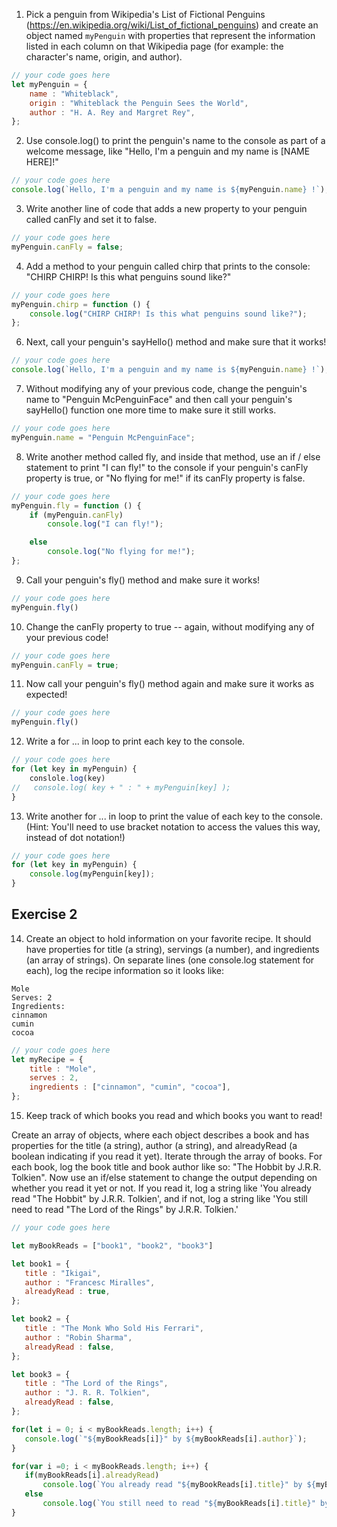 1. Pick a penguin from Wikipedia's List of Fictional Penguins (https://en.wikipedia.org/wiki/List_of_fictional_penguins) and create an object named `myPenguin` with properties that represent the information listed in each column on that Wikipedia page (for example: the character's name, origin, and author).

```js
// your code goes here
let myPenguin = {
    name : "Whiteblack",
    origin : "Whiteblack the Penguin Sees the World",
    author : "H. A. Rey and Margret Rey",
};


```
2. Use console.log() to print the penguin's name to the console as part of a welcome message, like "Hello, I'm a penguin and my name is [NAME HERE]!"

```js
// your code goes here
console.log(`Hello, I'm a penguin and my name is ${myPenguin.name} !`);

```
3. Write another line of code that adds a new property to your penguin called canFly and set it to false.

```js
// your code goes here
myPenguin.canFly = false;

```
4. Add a method to your penguin called chirp that prints to the console: "CHIRP CHIRP! Is this what penguins sound like?"

```js
// your code goes here
myPenguin.chirp = function () {
    console.log("CHIRP CHIRP! Is this what penguins sound like?");
};

```
6. Next, call your penguin's sayHello() method and make sure that it works!

```js
// your code goes here
console.log(`Hello, I'm a penguin and my name is ${myPenguin.name} !`);

```
7. Without modifying any of your previous code, change the penguin's name to "Penguin McPenguinFace" and then call your penguin's sayHello() function one more time to make sure it still works.

```js
// your code goes here
myPenguin.name = "Penguin McPenguinFace";

```
8. Write another method called fly, and inside that method, use an if / else statement to print "I can fly!" to the console if your penguin's canFly property is true, or "No flying for me!" if its canFly property is false.

```js
// your code goes here
myPenguin.fly = function () {
    if (myPenguin.canFly) 
        console.log("I can fly!");

    else  
        console.log("No flying for me!");
};

```
9. Call your penguin's fly() method and make sure it works!

```js
// your code goes here
myPenguin.fly()
```

10. Change the canFly property to true -- again, without modifying any of your previous code!

```js
// your code goes here
myPenguin.canFly = true;
```

11. Now call your penguin's fly() method again and make sure it works as expected!

```js
// your code goes here
myPenguin.fly()
```

12. Write a for ... in loop to print each key to the console.

```js
// your code goes here
for (let key in myPenguin) {
    conslole.log(key)
//   console.log( key + " : " + myPenguin[key] ); 
}

```
13. Write another for ... in loop to print the value of each key to the console. (Hint: You'll need to use bracket notation to access the values this way, instead of dot notation!)

```js
// your code goes here
for (let key in myPenguin) { 
    console.log(myPenguin[key]);
}
```

## Exercise 2
 14. Create an object to hold information on your favorite recipe. It should have properties for title (a string), servings (a number), and ingredients (an array of strings).
 On separate lines (one console.log statement for each), log the recipe information so it looks like:
 ```
 Mole
 Serves: 2
 Ingredients:
 cinnamon
 cumin
 cocoa
```

```js
// your code goes here
let myRecipe = {
    title : "Mole",
    serves : 2,
    ingredients : ["cinnamon", "cumin", "cocoa"],
};


```
 15. Keep track of which books you read and which books you want to read!

 Create an array of objects, where each object describes a book and has properties for the title (a string), author (a string), and alreadyRead (a boolean indicating if you read it yet).
 Iterate through the array of books. For each book, log the book title and book author like so: "The Hobbit by J.R.R. Tolkien".
 Now use an if/else statement to change the output depending on whether you read it yet or not. If you read it, log a string like 'You already read "The Hobbit" by J.R.R. Tolkien', and if not, log a string like 'You still need to read "The Lord of the Rings" by J.R.R. Tolkien.'

 ```js
// your code goes here

let myBookReads = ["book1", "book2", "book3"]

let book1 = {
    title : "Ikigai",
    author : "Francesc Miralles",
    alreadyRead : true,
};

let book2 = {
    title : "The Monk Who Sold His Ferrari",
    author : "Robin Sharma",
    alreadyRead : false,
};

let book3 = {
    title : "The Lord of the Rings",
    author : "J. R. R. Tolkien",
    alreadyRead : false,
};

for(let i = 0; i < myBookReads.length; i++) {
    console.log(`"${myBookReads[i]}" by ${myBookReads[i].author}`);
}

for(var i =0; i < myBookReads.length; i++) {
    if(myBookReads[i].alreadyRead)
        console.log(`You already read "${myBookReads[i].title}" by ${myBookReads[i].author}`);
    else
        console.log(`You still need to read "${myBookReads[i].title}" by ${myBookReads[i].author}`);
}
```
